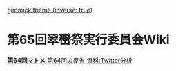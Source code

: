 [gimmick:theme (inverse: true)](cosmo)
# 第65回翠巒祭実行委員会Wiki
[**第64回マトメ**](第64回マトメ.md)
[第64回の反省](第64回の反省.md)
[資料:Twitter分析](Twitter分析.md)